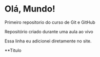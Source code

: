 # Olá, Mundo!
 Primeiro repositorio do curso de Git e GitHub

 Repositório criado durante uma aula ao vivo

 Essa linha eu adicionei diretamente no site.

 **Titulo
